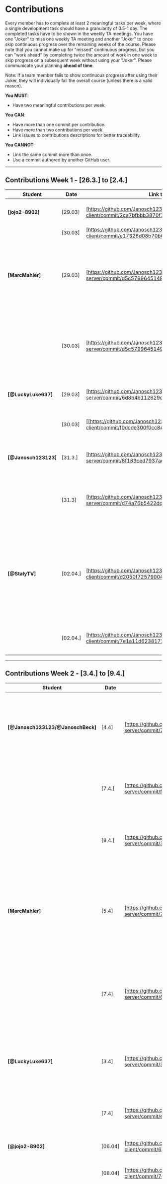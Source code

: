 
# Contributions

Every member has to complete at least 2 meaningful tasks per week, where a
single development task should have a granularity of 0.5-1 day. The completed
tasks have to be shown in the weekly TA meetings. You have one "Joker" to miss
one weekly TA meeting and another "Joker" to once skip continuous progress over
the remaining weeks of the course. Please note that you cannot make up for
"missed" continuous progress, but you can "work ahead" by completing twice the
amount of work in one week to skip progress on a subsequent week without using
your "Joker". Please communicate your planning **ahead of time**.

Note: If a team member fails to show continuous progress after using their
Joker, they will individually fail the overall course (unless there is a valid
reason).

**You MUST**:

- Have two meaningful contributions per week.

**You CAN**:

- Have more than one commit per contribution.
- Have more than two contributions per week.
- Link issues to contributions descriptions for better traceability.

**You CANNOT**:

- Link the same commit more than once.
- Use a commit authored by another GitHub user.

---

## Contributions Week 1 - [26.3.] to [2.4.]

| **Student**          | **Date** | **Link to Commit** |  **Description**                                                                                                                    | **Relevance**                                                                                                   |
|----------------------|--------| ------------- |-------------------------------------------------------------------------------------------------------------------------------|-----------------------------------------------------------------------------------------------------------------|
| **[jojo2-8902]**     | [29.03] | [https://github.com/Janosch123123/sopra-fs25-group-23-client/commit/2ca7bfbbb3870f78f7e6f1834c834c76d612fd7b] | [Check if user is allowed to access this page]                                                                                | [authentication]                                                                                                |
|                      | [30.03] | [https://github.com/Janosch123123/sopra-fs25-group-23-client/commit/e17326d08b70b6d2790a71ed50a558ad13df5027]| [create homepage]                                                                                                             | [homepage is needed]                                                                                            |
| **[MarcMahler]**     | [29.03]  | [https://github.com/Janosch123123/sopra-fs25-group-23-server/commit/d5c5799645149d4f3e50f5abfb412a3441022eb0] | [#16 I adjusted the user repository and the database connection such that the user stats get saved with the corresponding user] | [store Player statistics]                                                                                         |
|                      | [30.03]  | [https://github.com/Janosch123123/sopra-fs25-group-23-server/commit/d5c5799645149d4f3e50f5abfb412a3441022eb0] | [#21 I adjusted several API endpoints as GET /users/id , which now sends the user with the statistics in json format in body]   | [Send new statistics to FE]                                                                                       |
| **[@LuckyLuke637]**  | [29.03] | [https://github.com/Janosch123123/sopra-fs25-group-23-server/commit/6d8b4b112629d6592c832d4af0b5db3cd851b706] | [Websocket Service]                                                                                                           | [Created the lobby service for websocket in the backend]                                                        |
|                      | [30.03] | [[https://github.com/Janosch123123/sopra-fs25-group-23-client/commit/f0dcde300f0cc8473f4d94677f763fa4bca9ea90] | [Websocket Service]                                                                                                           | [Created the lobby service for websocketin the frontend]                                                        |
| **[@Janosch123123]** | [31.3.] | [https://github.com/Janosch123123/sopra-fs25-group-23-server/commit/8f183ced7937add4f7110b7b61e5cd9d20de2fb4] | [creating Rest endpoints for validating users]                                                                                | [make it more secure, doont send the password anymore.]                                                         |
|                      | [31.3] | [https://github.com/Janosch123123/sopra-fs25-group-23-server/commit/d74a76b5422ddefb7c516615b6c83bf940d6b750] | [cleaned the whole backend up, removed legacy code from M1, and also better styling]                                           | [So that we are not confused by bad code in the backend, (a lot of this was done in the commit above as well!)] |
| **[@StalyTV]** | [02.04.]   | [https://github.com/Janosch123123/sopra-fs25-group-23-client/commit/d2050f7257900455c4e8fdab2ab3a12f3b43aded] | [This User Story focused on implementing the login and register functionality. A lot of it could be reused form Milestone 1. Major Changes to Design were made] | [Making the Implementation look smooth and make registered and logged in Users get pushed to /home page] |
|                    | [02.04.]   | [https://github.com/Janosch123123/sopra-fs25-group-23-client/commit/7e1a11d6238171aef1c02621dff5362f3c28199d] | [Fixed Linting Errors from S1 and S2] | [Making the client deployable for online purposes] |
---

## Contributions Week 2 - [3.4.] to [9.4.]

| **Student**                       | **Date** | **Link to Commit** | **Description**                                                                                                                            | **Relevance**                                                                       |
|-----------------------------------|----------| ------------------ |--------------------------------------------------------------------------------------------------------------------------------------------|-------------------------------------------------------------------------------------|
| **[@Janosch123123/@JanoschBeck]** | [4.4]    | [https://github.com/Janosch123123/sopra-fs25-group-23-server/commit/728a8174c9129911a1325b1e77facefc2aa3b1e2] | [backend validates the lobby code sent via websocket and stores the user with lobby code if valid. + send appropriate response]            | [users can join the lobby]                                                          |
|                                   | [7.4.]   | [https://github.com/Janosch123123/sopra-fs25-group-23-server/commit/f2934f4d03965ad5ae4c953010b4d08874e25023] | [websocket broadcasting to all users in a lobby without them sending a request]                                                            | [with this we can make use of websockets and update the lobby state or game state] |
|                                   | [8.4.]   | [https://github.com/Janosch123123/sopra-fs25-group-23-server/commit/383993fdaa56a5aca689edcec132cf47f313fc04] | [generally I implemented a move methode for the snake to move in the direction the users sends]                                            | [players can move their snake and play a first version of the game!]                |
| **[MarcMahler]**                    | [5.4]      | [https://github.com/Janosch123123/sopra-fs25-group-23-server/commit/77c2c920a89d119dafacf3b30b94a6b79c8b7dd3] | [#33 imlemented the general game object with all snakes and items in it. Also the start button had to actually create a game in the backend] | [To start a game (through websocket connection)]                                      |
|                                   | [7.4]      | [https://github.com/Janosch123123/sopra-fs25-group-23-server/commit/6f4debf47444da2fe95de692d1184842e2276399] | [Made a while loop (game loop) to frequently broadcast the gamestate #34 + made the right broadcast for the FE #35]                          | [so that the FE can desplay the gameState correctly]                                    |
| **[@LuckyLuke637]**                | [3.4]   | [https://github.com/Janosch123123/sopra-fs25-group-23-server/commit/3adea21270ec62c965f4b628956ab277370f14c7] | [Created the lobby entity in the backend and connect it with the user entity]                                                                                                            | [To keep track of who is in the lobby and how it changes when someone leaves]                                                 |
|                                   | [7.4]   | [https://github.com/Janosch123123/sopra-fs25-group-23-server/commit/e970e256f3a804214b069efec399feb38aaae7d9] | [Frontend get lobby state from the backend via websocket connection]                                                                                                            | [User now sees the rendered version of the lobby he is in in the frontend]                                                 |
| **[@jojo2-8902]**                | [06.04]   | [https://github.com/Janosch123123/sopra-fs25-group-23-client/commit/6a0735c2eda0e535c575e83f2371e7fb219ad301] | [create lobby button]                                                                                                            | [to create a lobby]                                                 |
|                                   | [08.04]   | [https://github.com/Janosch123123/sopra-fs25-group-23-client/commit/7d071e4a118c83e37d558755fcc4ad35283139b1] | [established websocket connection]                                                                                                            | [to be able to communicate between front and backend]                                                 |
| **[@StalyTV]**                | [06.04]   | [https://github.com/Janosch123123/sopra-fs25-group-23-client/commit/54ed2e56763368d0e0adda7b3dcbc60b8d090cd7] | [Send startGame websocket message in /lobby/code to let lobby know the game has started and redirect users in lobby if gameStarted is received from backend]                                                                                                            | [to start a game with and let all players in lobby know]                                                 |
|                                   | [06.04]   | [https://github.com/Janosch123123/sopra-fs25-group-23-client/commit/54ed2e56763368d0e0adda7b3dcbc60b8d090cd7] | [Send directions for player movement to backend and render players, cookies from gameState message]                                                                                                            | [to move personal snake in /game/code and render all relevant game data]                                                 |

---

## Contributions Week 3 - [Begin Date] to 16.04.25

| **Student**        | **Date**   | **Link to Commit** | **Description**                                                                                                                                                                                                | **Relevance**                                                |
|--------------------|------------| ------------------ |----------------------------------------------------------------------------------------------------------------------------------------------------------------------------------------------------------------|--------------------------------------------------------------|
| **[@Janosch123123/@JanoschBeck]** | [15.4.]     | [https://github.com/Janosch123123/sopra-fs25-group-23-server/commit/95b818a1c40ed913871d33a9a62ef6289f5857fe] | [Implemented a collsion detection function, that for every game state, and every snake in that state checks, if it collided, either with the wall, itself or another snake]                                                                                                                                                                                | [implement game logic, so that is makes sense to play]                          |
|                    | [15.4.]     | [https://github.com/Janosch123123/sopra-fs25-group-23-server/commit/5a6fd04d28ae6ee9ad33a2f970e2cf60d7ded8a8] | [We want to be able to deploy our server, so that we can play our game online. The current problem is, that the current app engine does not support websockets. The task includes research, and also make use of docker. I In the commit I made sure dockerizing works, and also I found out, that it should work with AppEngine Flex environment]                                                                                                                                                                                | [essential for M3 that our server is deployed with WS]                          |
| **[@MarcMahler]**     | [13.04] | [🔗 https://github.com/Janosch123123/sopra-fs25-group-23-server/commit/9b5351981f25046a50084339f2d5383061180464] | [Detect when a snake collects a cookie. The growing of the snake had to be natural and not random. So I added te grow functionality to the move function such thtat it just not deletes the tail when moving] | [To be able to grow the own snake through collecting cookies!] |
|                    | [13.04] | [🔗 https://github.com/Janosch123123/sopra-fs25-group-23-server/commit/9b5351981f25046a50084339f2d5383061180464] | [Implement logic to spawn random amount of cookies at random locations which are not occupied yet. I only had to recheck if it works because I did a first version last week but never used it]                 | [To spawn new (random) cookies on the game board]           |
| **[@LuckyLuke637]** | [12.4]     | [https://github.com/Janosch123123/sopra-fs25-group-23-server/commit/e608fc54a075dfd089c908e9f4efa9e0b42231cd] | [Timing of when certain messages were sent from backend created issues with which websocket listener receives the message in the frontend, so the sequence of messages had to be changed a bit]                                                                                                                                                                                | [Fixes Websocket bug]                          |
|                    | [16.4]     | [https://github.com/Janosch123123/sopra-fs25-group-23-server/commit/47bc336c2f7abef4198f21a7de6f9cffebc2ade2] | [Creating further testing for our WebsocketHandler]                                                                                                                                                                                | [make sure implementation is safe and achieve 50% coverage from SonarQube]                          |
| **[@jojo2-8902]** | [11.04]     | [https://github.com/Janosch123123/sopra-fs25-group-23-client/commit/549f80455099869b63d7d8afd982ac3ebad945aa] | [updated the websockets connection for the game page]                                                                                                                                                                                | [so that the communication between front and backend works well]                          |
|                    | [12.04]     | [https://github.com/Janosch123123/sopra-fs25-group-23-client/commit/43e0f62080b9d494eecffab459a5f126edc71861] |  [game, also the UI now shows all people currently in the lobby]                                                                                                                                                                             | [so that only the admin can change ssettings and all players get displayed]                          |
| **[@StalyTV]** | [15.04.]     | [https://github.com/Janosch123123/sopra-fs25-group-23-client/commit/2b94c6c8197b0140bd8da29c1d9391b31e1c29d4] | [created PNG's for Body, Head, Tail and Curved Body part of the Snake. Only one set of colors is needed(Yellow) because the hue of the PNG's can be adjusted for each snake to display a different color.]                                                                                                                                                                                | [Makes the snake game look like a SNAKE game and greatly improves User Experience]                          |
|                    | [16.04.]     | [https://github.com/Janosch123123/sopra-fs25-group-23-client/commit/5c57ecafd7f389487f53945fb64417c323afbbec] | [Major design changes that were not part of any User Story but still needed some attention. Mostly affecting the button hover effects and statistics/leaderboard appearance.]                                                                                                                                                                                | [This greatly improves User experience and makes the entire Web application feel smooth, modern and more engaging]                          |

---

## Contributions Week 4 - 17.04.25 to 24.04.25

| **Student**        | **Date** | **Link to Commit** | **Description**                                                                                                                                                                                                                                                                               | **Relevance**                             |
|--------------------|----------| ------------------ |-----------------------------------------------------------------------------------------------------------------------------------------------------------------------------------------------------------------------------------------------------------------------------------------------|-------------------------------------------|
| **[@Janosch123123/@JanoschBeck]** | [date]   | [Link to Commit 1] | [Brief description of the task]                                                                                                                                                                                                                                                               | [Why this contribution is relevant]       |
|                    | [date]   | [Link to Commit 2] | [Brief description of the task]                                                                                                                                                                                                                                                               | [Why this contribution is relevant]       |
| **[@MarcMahler]**     | 21.04.25 | [🔗](https://github.com/Janosch123123/sopra-fs25-group-23-server/commit/a55a2fc26ffa5b1cfdd4fca57e41b07c11629e91) | In general a broadcast to let all players know, that the game ended and who won... . And I added a field in the game class which keeps track who won the game. (initial state: null, game ends: Username of winner). With that, the "gameEnd" function can send the winner username to the FE | To display the winner when the game ended |
|                    | 21.04.25   | [🔗](https://github.com/Janosch123123/sopra-fs25-group-23-server/commit/3cd3cbc130b179883981c80d4363a4090ba6692c) | Code missed a small issue which let the database be inconsistand. When a player leaves a lobby, the user entity must also be changed (field: LobbyCode, value: 0)... | prevent inconsistant data in DB |
|                    | 21.04.25   | [🔗](https://github.com/Janosch123123/sopra-fs25-group-23-server/commit/df099e0559950f89d19aa2bb25fa5dce54d6a4ad) | I configured a win counter which keeps track of all wins a user ever had such that it can be displayed on the home screen! | Having Wins in player statistics |
|                    | 21.04.25   | [🔗](https://github.com/Janosch123123/sopra-fs25-group-23-server/commit/a12860edf375c5475f27b2170d806ebb09b9bfe3) | I configured a win counter which keeps track of all wins a user ever had such that it can be displayed on the home screen! | Having Wins in player statistics |
|                    | 21.04.25   | [🔗](https://github.com/Janosch123123/sopra-fs25-group-23-server/commit/9d761c8ad758d54dade11d48c7ae9ec662b70c44) | Levels get tracked now! For each win a player gets 0.5 Level and for each kill he gets 0.25 Level. Now we see the levels of the player on /home and also in the lobby (from all players in the lobby) | Having Levels in player statistics and with that having a measurement value between two players |
| **[@githubUser3]** | [date]   | [Link to Commit 1] | [Brief description of the task]        | [Why this contribution is relevant]       |
|                    | [date]   | [Link to Commit 2] | [Brief description of the task]                                                                                                                                                                                                                                                               | [Why this contribution is relevant]       |
| **[@githubUser4]** | [date]   | [Link to Commit 1] | [Brief description of the task]                                                                                                                                                                                                                                                               | [Why this contribution is relevant]       |
|                    | [date]   | [Link to Commit 2] | [Brief description of the task]                                                                                                                                                                                                                                                               | [Why this contribution is relevant]       |
---

## Contributions Week 5 - 25.04.25 to [End Date]

| **Student**        | **Date** | **Link to Commit** | **Description**                 | **Relevance**                       |
| ------------------ | -------- | ------------------ | ------------------------------- | ----------------------------------- |
| **[@githubUser1]** | [date]   | [Link to Commit 1] | [Brief description of the task] | [Why this contribution is relevant] |
|                    | [date]   | [Link to Commit 2] | [Brief description of the task] | [Why this contribution is relevant] |
| **[@githubUser2]** | [date]   | [Link to Commit 1] | [Brief description of the task] | [Why this contribution is relevant] |
|                    | [date]   | [Link to Commit 2] | [Brief description of the task] | [Why this contribution is relevant] |
| **[@githubUser3]** | [date]   | [Link to Commit 1] | [Brief description of the task] | [Why this contribution is relevant] |
|                    | [date]   | [Link to Commit 2] | [Brief description of the task] | [Why this contribution is relevant] |
| **[@githubUser4]** | [date]   | [Link to Commit 1] | [Brief description of the task] | [Why this contribution is relevant] |
|                    | [date]   | [Link to Commit 2] | [Brief description of the task] | [Why this contribution is relevant] |

---

## Contributions Week 6 - [30.04.2025] to [07.05.2025]

| **Student**        | **Date** | **Link to Commit** | **Description**                 | **Relevance**                       |
| ------------------ | -------- | ------------------ | ------------------------------- | ----------------------------------- |
| **@Janosch123123/@JanoschBeck** | [2.5.]   | [https://github.com/Janosch123123/sopra-fs25-group-23-server/commit/f8f2bf693bcc4a82a2d8412643981a3f5b9ce48b] | [implemented a BotService that adds a Bot to publlic lobbies (includes also in the next commit that they are delted again and also they got random names + level)] | [in Quickplay you would propbably have to wait long untill someone else joins -> Bots join so that the game is more fun to play] |
|                    | [1.5.]   | [https://github.com/Janosch123123/sopra-fs25-group-23-server/commit/f4b78ce4c70e029f46aa0bc47549bab07465d0cd] | [Implemented a Quickplay feature, that users can click if they want to play with random people from around the world] | [you can play the game also if you don't have friends that want to play] |
|                    | [1.5.]   | [https://github.com/Janosch123123/sopra-fs25-group-23-server/commit/f4b78ce4c70e029f46aa0bc47549bab07465d0cd] | [Implemented a Quickplay feature, that users can click if they want to play with random people from around the world] | [you can play the game also if you don't have friends that want to play] |
|                    | [30.04]   | [https://github.com/Janosch123123/sopra-fs25-group-23-server/commit/caa5790172072a2fdb5cc9f030eb8c094027316c] | [send the level as a float, so that the FE can render a level bar] | [players can also see how far they are away from a new level] |
|                    | [30.04]   | [https://github.com/Janosch123123/sopra-fs25-group-23-server/commit/48aa1452369b752854f997170cb0751597c63703] | [calculate a new level function, so that level 30 is a lot harder to reach then level 20 for example -> logarthmic] | [its better for the user beacuse it make a high level harder to reach -> prestige] |
|                    | [30.04]   | [https://github.com/Janosch123123/sopra-fs25-group-23-client/commit/1e85fc7a07b4d1132cae2144e2b901d7f449d828] | [display a level bar based on the float send by the backend + display the level still as a integer] | [so that the user can see how far you are away from a new level] |
| **MarcMahler**     | 06.05.25     | [🔗](https://github.com/Janosch123123/sopra-fs25-group-23-server/commit/2e48a2bee6a4bfd3b07330b5641c567f257f11b7)   | fixed big bug with upgrading statistics when deleting lobbies to early, + implemented a winnerRun: when player wins he survives 3 seconds longer to celebrate his win before game ends.                                                                                                                                                       | User experience is enhanced                                                                                                            |
|                    | 02.05.25     | [🔗](https://github.com/Janosch123123/sopra-fs25-group-23-server/commit/93bc4764c6480e1ffb4ff25d015a4a0ec1f1b09c)        | changed size of Powerdowns to 2x2 and not 1x1                                                                                                                                                          | Such that powerdowns are harder to pass (User experience)                                                                              |
|                    | 02.05.25     | [🔗](https://github.com/Janosch123123/sopra-fs25-group-23-server/commit/228223eef134555614a8815e52639932c530a852)        | #138 added winStreak Stat + #135 Leaderboard API endpoint + #136 DB query for Leaderboard                                                                                                                                                        | Such that players see a live leaderboard when logging in.                                                                              |
| **[LuckyLuke637]** | [01.05]   | [https://github.com/Janosch123123/sopra-fs25-group-23-server/commit/4bef95e9ad9617f4f1b5c42b5f20394c7e077c17] | [Players can now create a singleplayer lobby where the users stats arent influenced] | [The user now has the option to play the game by himself] |
|                    | [01.05]   | [https://github.com/Janosch123123/sopra-fs25-group-23-server/commit/4bef95e9ad9617f4f1b5c42b5f20394c7e077c17] | [Players can no longer start a mulitplayer game when being alone in the lobby] | [Players can no longer boost their stats by playing alone in a lobby] |
| **[@jojo2-8902]** | [01.05]   | [https://github.com/Janosch123123/sopra-fs25-group-23-client/commit/2b0bdd2b0810bc597e081d4468c303e6f5823624] | [create Logout button] | [to be able to logout] |
|                    | [02.05]   | [https://github.com/Janosch123123/sopra-fs25-group-23-client/commit/ee9c5d3b8a3cb893017c81ed5cff887f218cc603] | [add singleplayer button] | [to be able to play singleplayer] |
| **[@StalyTV]** | [05.05.2025]   | [[🔗](https://github.com/Janosch123123/sopra-fs25-group-23-client/commit/30c5bebe45cb643e2cb8c4936ad566e1cf49beb0)] | [Implemented the display of a Leaderboard of the top 5 Players (based on their Level) with their Username, Level and winrate dispalyed. Currently logged in User will see his own rank below the leaderboard. This also needed a lot of restructuring of the page, mainly consisting of adding a Logo and aligning the Buttons for Quickplay and Singleplay.] | [This will make all other players see the best ranked/leveled players of all time and hopefully give the game a more competitive vibe] |
|                    | [03.06.2025]   | [[🔗](https://github.com/Janosch123123/sopra-fs25-group-23-client/commit/4fb75179a84b38d4b7209ee6c03ca74597f84a03)] | [Designed Icons for Power-Ups/Downs for multiplier (2x), golden cookie and reverse controls items. Added items in CSS file and implementing logic for display in /game/[id] page.tsx] | [Needed to be done to display an Icon for items the different items.] |
---

## Contributions Week 7 - 08.05.25 to 14.05.2025

| **Student**      | **Date** | **Link to Commit** | **Description**                 | **Relevance**                                                                                                                                         |
| ---------------- |----------| ------------------ | ------------------------------- |-------------------------------------------------------------------------------------------------------------------------------------------------------|
| **[@Janosch123123/@JanoschBeck]** | [13.05]  | [https://github.com/Janosch123123/sopra-fs25-group-23-server/commit/76183340e45387e9811a1fc03f2f8930cd9d0667] | [Bots should not circle themselves too often] | [makes the bot smarter, more human like]                                                                                                              |
|                  | [13.05]  | [https://github.com/Janosch123123/sopra-fs25-group-23-server/commit/e75bf8e31220adba2f2380cf55b41bdd79bc4286] | [Bot should avoid PowerDowns] | [makes the bot smarter, more human like]                                                                                                              |
|                  | [13.05]  | [https://github.com/Janosch123123/sopra-fs25-group-23-server/commit/4fcaf19ba8ed57610cb1abce95ad51ac5ca719d1] | [Bot should behave diffrently / betetr in SugerRush] | [In sugerrush, it should not focus on cookies since the whole map is cookies]                                                                         |
| **@MarcMahler** | 12.05    | [🔗](https://github.com/Janosch123123/sopra-fs25-group-23-server/commit/e88260433af114ea03069d546aad10c2b7323)  | #4 added probability for spawning grid | to enhance the player experiece significant                                                                                                           |
|                  | [date]   | [🔗](https://github.com/Janosch123123/sopra-fs25-group-23-server/commit/175fc9cbf856d6f929769a57370a631076456c5d) | #159 precise effect broadcast with time stamps of effects | enables the FE to visualise all active effects on snake. Without this effect broadcast, the frontend can't know which powerup is still active or not! |
| **[@LuckyLuke637]** | [08.04]  | [https://github.com/Janosch123123/sopra-fs25-group-23-client/commit/00d7e761122d52a00a08aa0c6c43f63dc65adfdd] | [Create a button on the home page that makes an API call for music] | [Players can now listen to radio when playing the game]                                                                                               |
|                  | [14.05]  | [https://github.com/Janosch123123/sopra-fs25-group-23-client/commit/197d78c01000ae44fbf84e93e578161bc834b18d] | [Make the API work from the layout page, allowing it to then run across all pages] | [The music from API call now can run across all pages and doesnt stop after being pushed to another page]                                             |
| **[@jojo2-8902]** | [10.05]   | [https://github.com/Janosch123123/sopra-fs25-group-23-client/commit/8fc8899c3a22eb2db9e62f21e336a78b1c713cce] | [made the search button for the API actually call a specific radio] | [So that the API works]                                                                                                                   |
|                  | [08.05]   | [https://github.com/Janosch123123/sopra-fs25-group-23-client/commit/280d723edea7ed7d86b6603797bbd33ec512a0c0] | [added a search button] | [So that one is able to search for a genre, country etc.]                                                                                                                   |
| **[@StalyTV]** | [14.05.]   | [🔗](https://github.com/Janosch123123/sopra-fs25-group-23-client/commit/65d5694452aa21a0209804c2d84d978ae8a221fa) | [Created page specific CSS files to decentralize the CSS Classes. Also downloaded and integrated/referenced the Oswald font, which was displayed locally but not on deployed Version on Vercel] | [Made CSS Classes and Styling more Clear and understandable with structure and comments]                                                                                                                   |
|                  | [10.05.]   | [🔗](https://github.com/Janosch123123/sopra-fs25-group-23-client/commit/9ea01463c5dd5f0cf370d5d80079949064bd38c1) | [Added Progressbars and move-blocks for active effects of current player for Multiplier and reverseControls effect] | [Makes it clear for Users if an effect is currently active on your snake and for how long it is still active]                                                                                                                   |
---

## Contributions Week 8 - 15.04.25 to 21.05.25

| **Student**                       | **Date** | **Link to Commit** | **Description**                                                                                                                           | **Relevance**                                                                                                      |
|-----------------------------------|----------| ------------------ |-------------------------------------------------------------------------------------------------------------------------------------------|--------------------------------------------------------------------------------------------------------------------|
| **[@Janosch123123/@JanoschBeck]** | [19.05]  | [https://github.com/Janosch123123/sopra-fs25-group-23-client/commit/b2332e9f49610c36da423f212ec4422d31b472f9] | [Start button not clickable if not enough players are in the lobby, and not shown for non-admins]                                         | Othwerwise weird bugs happend if you started a game with not enogh players                                         |
|                                   | [19.05]  | [https://github.com/Janosch123123/sopra-fs25-group-23-client/commit/a51d200e327f5137a71f2429d14787101771f1fb] | [min+max length for password/username]                                                                                                    | [sanitize data, pls more secure but still not too difficult to remeber of a password]                              |
|                                   | [19.05]  | [https://github.com/Janosch123123/sopra-fs25-group-23-client/commit/88981ee3c0c2b73d47f5dbe89bc69cabb9f6343b] | [nice UI in lobby page, not everything in one column]                                                                                     | [better UX, looks better if game settings is next to the rest, otherwise it was too packed]                        |
| **MarcMahler**                     | 18.05    | https://github.com/Janosch123123/sopra-fs25-group-23-client/commit/62ffdacd1b9240df70b629370770c0dbf466ddc3 | lobby page changed for enhanced UI                                                                                                        | The game looks really nice now and all users can apreciate a better game experience.                               |
|                                   | 20.05    | https://github.com/Janosch123123/sopra-fs25-group-23-server/commit/6c45878791a9cde4ff59469ad49746e8bb98ee83 | added new Websocket API endpoint "requestSettings" sich that a joining player can receive the current game settings from the lobby entity | When I join a lobby, I see what settings were set beforehand! With that I have consistant information as a player. |
| **[@LuckyLuke637]**                | [17.05]   | [https://github.com/Janosch123123/sopra-fs25-group-23-server/commit/ef5a41d4b028fc70a62d5cbc21e3882f158883b8] | [Added Tests to BotService and UserServiceTest to get closer to required test coverage]                                                                                                           | [Is a requierment given for the project]                                                                                |
|                                   | [18.05]   | [https://github.com/Janosch123123/sopra-fs25-group-23-server/commit/18b34aacfa6334bb3b738bf44e123aae4a68461e] | [Tests written for Websockets to get more coverage]                                                                                                           | [Made us reach 75% test coverage]                                                                                |
| **[@jojo2_8902]**                | [17.05]   | [https://github.com/Janosch123123/sopra-fs25-group-23-client/commit/b86e6978029d9f89405e25533d9322c744c48788] | [Sent a websocket call, when a change is done in the lobby settings, so that the backend can broadcast this change to all players]                                                                                                           | [So that all players can see the lobbysettings changes on their screen]                                                                                |
|                                   | [17.05]   | [https://github.com/Janosch123123/sopra-fs25-group-23-client/commit/b86e6978029d9f89405e25533d9322c744c48788] | [After receiving the game state, I implemented the front end part, so that th changes are being displayed as wanted]                                                                                                           | [So that all players can see the lobbysettings changes on their screen]                                                                                |
| **[@StalyTV]**                | [14.05.2025]   | [LINK 1](https://github.com/Janosch123123/sopra-fs25-group-23-client/commit/fa7b82d2efe7252ec79a51eaa27021af43699712) | [For the Radio API I a added a Radio image and made it interactive with a Button and a Display]                                                                                                           | [The Radio API has been made more accessible and fun to use]                                                                                |
|                                   | [19.05.2025]   | [LINK 2](https://github.com/Janosch123123/sopra-fs25-group-23-client/commit/06ed2ed87a4e972e458acc84b9273f18df4583bf) | [Send, receive and display of the current Lobby/Game Settings on /lobby page for non-admins; Whenever a Settings is changed by Admin, send new settings to backend and update on non-admin front-end when received. This functionality was later refurbished by requesting game settings when joining a new lobby, #96]                                                                                                           | [This way all players in a lobby are aware of the current Game Settings]                                                                                |

---
